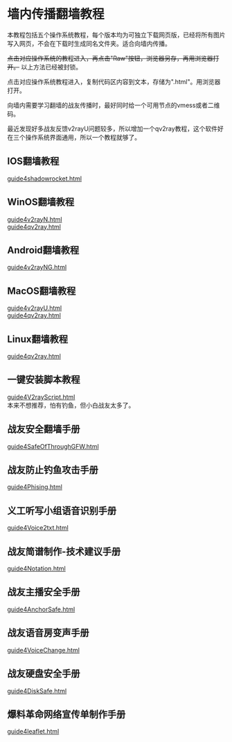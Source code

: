 # 墙内传播翻墙教程  
本教程包括五个操作系统教程，每个版本均为可独立下载网页版，已经将所有图片写入网页，不会在下载时生成同名文件夹。适合向墙内传播。  

~~点击对应操作系统的教程进入，再点击"Raw"按钮，浏览器另存，再用浏览器打开。~~
以上方法已经被封锁。

点击对应操作系统教程进入，复制代码区内容到文本，存储为".html"。用浏览器打开。

向墙内需要学习翻墙的战友传播时，最好同时给一个可用节点的vmess或者二维码。  

最近发现好多战友反馈v2rayU问题较多，所以增加一个qv2ray教程，这个软件好在三个操作系统界面通用，所以一个教程就够了。

## IOS翻墙教程  
[guide4shadowrocket.html](guide4shadowrocket.html)  
## WinOS翻墙教程  
[guide4v2rayN.html](guide4v2rayN.html)  
[guide4qv2ray.html](guide4qv2ray.html)  
## Android翻墙教程  
[guide4v2rayNG.html](guide4v2rayNG.html)  
## MacOS翻墙教程  
[guide4v2rayU.html](guide4v2rayU.html)  
[guide4qv2ray.html](guide4qv2ray.html)
## Linux翻墙教程
[guide4qv2ray.html](guide4qv2ray.html)  
## 一键安装脚本教程  
[guide4V2rayScript.html](guide4V2rayScript.html)  
本来不想推荐，怕有钓鱼，但小白战友太多了。  
## 战友安全翻墙手册  
[guide4SafeOfThroughGFW.html](guide4SafeOfThroughGFW.html)  
## 战友防止钓鱼攻击手册
[guide4Phising.html](guide4Phising.html)  
## 义工听写小组语音识别手册  
[guide4Voice2txt.html](guide4Voice2txt.html)  
## 战友简谱制作-技术建议手册  
[guide4Notation.html](guide4Notation.html)  
## 战友主播安全手册  
[guide4AnchorSafe.html](guide4AnchorSafe.html)  
## 战友语音房变声手册  
[guide4VoiceChange.html](guide4VoiceChange.html)  
## 战友硬盘安全手册  
[guide4DiskSafe.html](guide4DiskSafe.html)  
## 爆料革命网络宣传单制作手册  
[guide4leaflet.html](guide4leaflet.html)  
